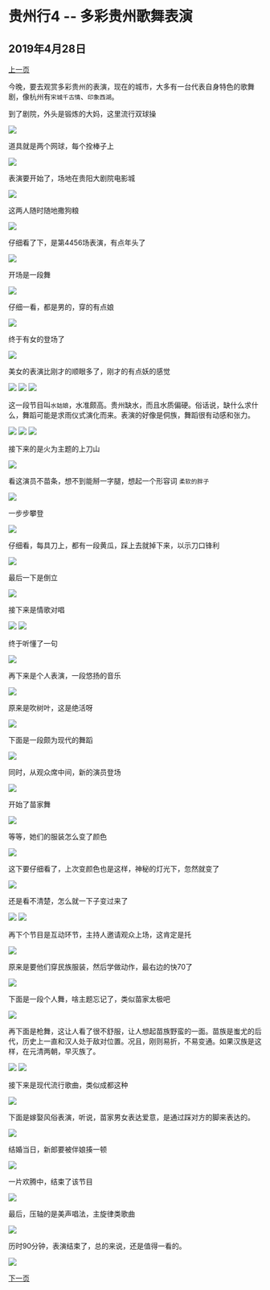 贵州行4 -- 多彩贵州歌舞表演
=======================

2019年4月28日
-----------------------

[上一页](/2019/04/28/贵州行3.html)

今晚，要去观赏多彩贵州的表演，现在的城市，大多有一台代表自身特色的歌舞剧，像杭州有`宋城千古情`、`印象西湖`。

到了剧院，外头是锻炼的大妈，这里流行双球操

![]({{site.url}}/assets/blog-images/20190428/1-93.jpg)

道具就是两个网球，每个拴棒子上

![]({{site.url}}/assets/blog-images/20190428/1-94.jpg)

表演要开始了，场地在贵阳大剧院电影城

![]({{site.url}}/assets/blog-images/20190428/1-95.jpg)

这两人随时随地撒狗粮

![]({{site.url}}/assets/blog-images/20190428/1-96.jpg)

仔细看了下，是第4456场表演，有点年头了

![]({{site.url}}/assets/blog-images/20190428/1-97.jpg)

开场是一段舞

![]({{site.url}}/assets/blog-images/20190428/1-98.jpg)

仔细一看，都是男的，穿的有点娘

![]({{site.url}}/assets/blog-images/20190428/1-99.jpg)

终于有女的登场了

![]({{site.url}}/assets/blog-images/20190428/1-100.jpg)

美女的表演比刚才的顺眼多了，刚才的有点妖的感觉

![]({{site.url}}/assets/blog-images/20190428/1-101.jpg)
![]({{site.url}}/assets/blog-images/20190428/1-102.jpg)
![]({{site.url}}/assets/blog-images/20190428/1-103.jpg)

这一段节目叫`水姑娘`，水准颇高。贵州缺水，而且水质偏硬。俗话说，缺什么求什么，舞蹈可能是求雨仪式演化而来。表演的好像是侗族，舞蹈很有动感和张力。

![]({{site.url}}/assets/blog-images/20190428/1-105.jpg)
![]({{site.url}}/assets/blog-images/20190428/1-106.jpg)
![]({{site.url}}/assets/blog-images/20190428/1-107.jpg)

接下来的是火为主题的上刀山

![]({{site.url}}/assets/blog-images/20190428/1-108.jpg)

看这演员不苗条，想不到能掰一字腿，想起一个形容词 `柔软的胖子`

![]({{site.url}}/assets/blog-images/20190428/1-109.jpg)

一步步攀登

![]({{site.url}}/assets/blog-images/20190428/1-110.jpg)

仔细看，每具刀上，都有一段黄瓜，踩上去就掉下来，以示刀口锋利

![]({{site.url}}/assets/blog-images/20190428/1-111.jpg)

最后一下是倒立

![]({{site.url}}/assets/blog-images/20190428/1-112.jpg)

接下来是情歌对唱

![]({{site.url}}/assets/blog-images/20190428/1-113.jpg)
![]({{site.url}}/assets/blog-images/20190428/1-114.jpg)

终于听懂了一句

![]({{site.url}}/assets/blog-images/20190428/1-115.jpg)

再下来是个人表演，一段悠扬的音乐

![]({{site.url}}/assets/blog-images/20190428/1-116.jpg)

原来是吹树叶，这是绝活呀

![]({{site.url}}/assets/blog-images/20190428/1-117.jpg)

下面是一段颇为现代的舞蹈

![]({{site.url}}/assets/blog-images/20190428/1-119.jpg)

同时，从观众席中间，新的演员登场

![]({{site.url}}/assets/blog-images/20190428/1-120.jpg)

开始了苗家舞

![]({{site.url}}/assets/blog-images/20190428/1-121.jpg)

等等，她们的服装怎么变了颜色

![]({{site.url}}/assets/blog-images/20190428/1-122.jpg)

这下要仔细看了，上次变颜色也是这样，神秘的灯光下，忽然就变了

![]({{site.url}}/assets/blog-images/20190428/1-123.jpg)

还是看不清楚，怎么就一下子变过来了

![]({{site.url}}/assets/blog-images/20190428/1-124.jpg)
![]({{site.url}}/assets/blog-images/20190428/1-125.jpg)

再下个节目是互动环节，主持人邀请观众上场，这肯定是托

![]({{site.url}}/assets/blog-images/20190428/1-126.jpg)

原来是要他们穿民族服装，然后学做动作，最右边的快70了

![]({{site.url}}/assets/blog-images/20190428/1-127.jpg)

下面是一段个人舞，啥主题忘记了，类似苗家太极吧

![]({{site.url}}/assets/blog-images/20190428/1-128.jpg)

再下面是枪舞，这让人看了很不舒服，让人想起苗族野蛮的一面。苗族是蚩尤的后代，历史上一直和汉人处于敌对位置。况且，刚则易折，不易变通。如果汉族是这样，在元清两朝，早灭族了。

![]({{site.url}}/assets/blog-images/20190428/1-129.jpg)
![]({{site.url}}/assets/blog-images/20190428/1-130.jpg)

接下来是现代流行歌曲，类似成都这种

![]({{site.url}}/assets/blog-images/20190428/1-131.jpg)

下面是嫁娶风俗表演，听说，苗家男女表达爱意，是通过踩对方的脚来表达的。

![]({{site.url}}/assets/blog-images/20190428/1-132.jpg)

结婚当日，新郎要被伴娘揍一顿

![]({{site.url}}/assets/blog-images/20190428/1-134.jpg)

一片欢腾中，结束了该节目

![]({{site.url}}/assets/blog-images/20190428/1-135.jpg)

最后，压轴的是美声唱法，主旋律类歌曲

![]({{site.url}}/assets/blog-images/20190428/1-137.jpg)

历时90分钟，表演结束了，总的来说，还是值得一看的。

![]({{site.url}}/assets/blog-images/20190428/1-138.jpg)

[下一页](/2019/04/28/贵州行3.html)
